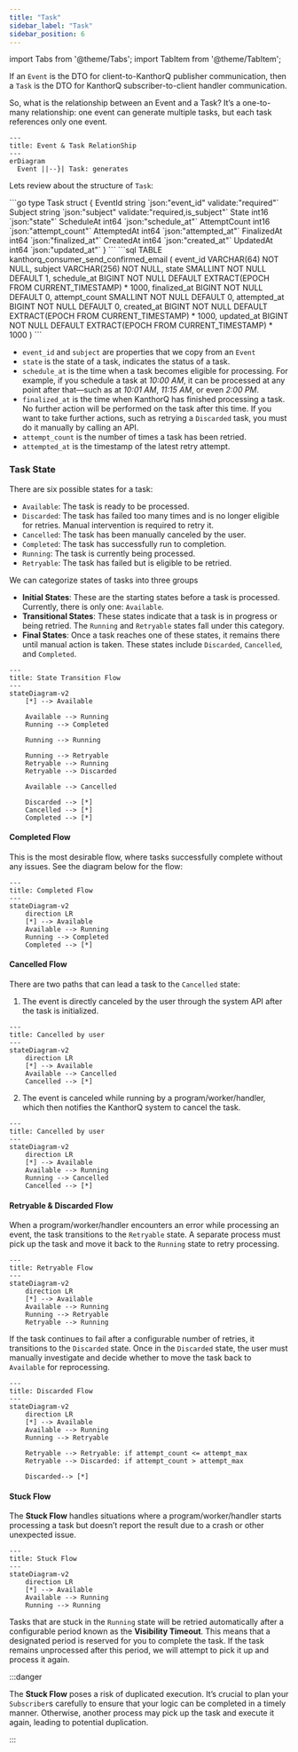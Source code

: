 ```yaml
---
title: "Task"
sidebar_label: "Task"
sidebar_position: 6
---
```


import Tabs from '@theme/Tabs';
import TabItem from '@theme/TabItem';

If an `Event` is the DTO for client-to-KanthorQ publisher communication, then a `Task` is the DTO for KanthorQ subscriber-to-client handler communication.

So, what is the relationship between an Event and a Task? It’s a one-to-many relationship: one event can generate multiple tasks, but each task references only one event.

```mermaid
---
title: Event & Task RelationShip
---
erDiagram
  Event ||--}| Task: generates
```

Lets review about the structure of `Task`:

<Tabs>
  <TabItem value="go" label="Go" default>
    ```go
    type Task struct {
      EventId      string `json:"event_id" validate:"required"`
      Subject      string `json:"subject" validate:"required,is_subject"`
      State        int16  `json:"state"`
      ScheduleAt   int64  `json:"schedule_at"`
      AttemptCount int16  `json:"attempt_count"`
      AttemptedAt  int64  `json:"attempted_at"`
      FinalizedAt  int64  `json:"finalized_at"`
      CreatedAt    int64  `json:"created_at"`
      UpdatedAt    int64  `json:"updated_at"`
    }
    ```
  </TabItem>
  <TabItem value="postgresql" label="PostgreSQL">
    ```sql
    TABLE kanthorq_consumer_send_confirmed_email (
      event_id VARCHAR(64) NOT NULL,
      subject VARCHAR(256) NOT NULL,
      state SMALLINT NOT NULL DEFAULT 1,
      schedule_at BIGINT NOT NULL DEFAULT EXTRACT(EPOCH FROM CURRENT_TIMESTAMP) * 1000,
      finalized_at BIGINT NOT NULL DEFAULT 0,
      attempt_count SMALLINT NOT NULL DEFAULT 0,
      attempted_at BIGINT NOT NULL DEFAULT 0,
      created_at BIGINT NOT NULL DEFAULT EXTRACT(EPOCH FROM CURRENT_TIMESTAMP) * 1000,
      updated_at BIGINT NOT NULL DEFAULT EXTRACT(EPOCH FROM CURRENT_TIMESTAMP) * 1000
    )
    ```
  </TabItem>
</Tabs>

- `event_id` and `subject` are properties that we copy from an `Event`
- `state` is the state of a task, indicates the status of a task.
- `schedule_at` is the time when a task becomes eligible for processing. For example, if you schedule a task at _10:00 AM_, it can be processed at any point after that—such as at _10:01 AM_, _11:15 AM_, or even _2:00 PM_.
- `finalized_at` is the time when KanthorQ has finished processing a task. No further action will be performed on the task after this time. If you want to take further actions, such as retrying a `Discarded` task, you must do it manually by calling an API.
- `attempt_count` is the number of times a task has been retried.
- `attempted_at` is the timestamp of the latest retry attempt.

### Task State

There are six possible states for a task:

- `Available`: The task is ready to be processed.
- `Discarded`: The task has failed too many times and is no longer eligible for retries. Manual intervention is required to retry it.
- `Cancelled`: The task has been manually canceled by the user.
- `Completed`: The task has successfully run to completion.
- `Running`: The task is currently being processed.
- `Retryable`: The task has failed but is eligible to be retried.

We can categorize states of tasks into three groups

- **Initial States**: These are the starting states before a task is processed. Currently, there is only one: `Available`.
- **Transitional States**: These states indicate that a task is in progress or being retried. The `Running` and `Retryable` states fall under this category.
- **Final States**: Once a task reaches one of these states, it remains there until manual action is taken. These states include `Discarded`, `Cancelled`, and `Completed`.

```mermaid
---
title: State Transition Flow
---
stateDiagram-v2
    [*] --> Available

    Available --> Running
    Running --> Completed

    Running --> Running

    Running --> Retryable
    Retryable --> Running
    Retryable --> Discarded

    Available --> Cancelled

    Discarded --> [*]
    Cancelled --> [*]
    Completed --> [*]
```

#### Completed Flow

This is the most desirable flow, where tasks successfully complete without any issues. See the diagram below for the flow:

```mermaid
---
title: Completed Flow
---
stateDiagram-v2
    direction LR
    [*] --> Available
    Available --> Running
    Running --> Completed
    Completed --> [*]
```

#### Cancelled Flow

There are two paths that can lead a task to the `Cancelled` state:

1. The event is directly canceled by the user through the system API after the task is initialized.

```mermaid
---
title: Cancelled by user
---
stateDiagram-v2
    direction LR
    [*] --> Available
    Available --> Cancelled
    Cancelled --> [*]
```

2. The event is canceled while running by a program/worker/handler, which then notifies the KanthorQ system to cancel the task.

```mermaid
---
title: Cancelled by user
---
stateDiagram-v2
    direction LR
    [*] --> Available
    Available --> Running
    Running --> Cancelled
    Cancelled --> [*]
```

#### Retryable & Discarded Flow

When a program/worker/handler encounters an error while processing an event, the task transitions to the `Retryable` state. A separate process must pick up the task and move it back to the `Running` state to retry processing.

```mermaid
---
title: Retryable Flow
---
stateDiagram-v2
    direction LR
    [*] --> Available
    Available --> Running
    Running --> Retryable
    Retryable --> Running
```

If the task continues to fail after a configurable number of retries, it transitions to the `Discarded` state. Once in the `Discarded` state, the user must manually investigate and decide whether to move the task back to `Available` for reprocessing.

```mermaid
---
title: Discarded Flow
---
stateDiagram-v2
    direction LR
    [*] --> Available
    Available --> Running
    Running --> Retryable

    Retryable --> Retryable: if attempt_count <= attempt_max
    Retryable --> Discarded: if attempt_count > attempt_max

    Discarded--> [*]
```

#### Stuck Flow

The **Stuck Flow** handles situations where a program/worker/handler starts processing a task but doesn’t report the result due to a crash or other unexpected issue.

```mermaid
---
title: Stuck Flow
---
stateDiagram-v2
    direction LR
    [*] --> Available
    Available --> Running
    Running --> Running
```

Tasks that are stuck in the `Running` state will be retried automatically after a configurable period known as the **Visibility Timeout**. This means that a designated period is reserved for you to complete the task. If the task remains unprocessed after this period, we will attempt to pick it up and process it again.

:::danger

The **Stuck Flow** poses a risk of duplicated execution. It’s crucial to plan your `Subscriber`s carefully to ensure that your logic can be completed in a timely manner. Otherwise, another process may pick up the task and execute it again, leading to potential duplication.

:::
